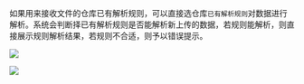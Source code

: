 如果用来接收文件的仓库已有解析规则，可以直接选仓库`已有解析规则`对数据进行解析。系统会判断择已有解析规则是否能解析新上传的数据，若规则能解析，则直接展示规则解析结果，若规则不合适，则予以错误提示。

![](https://pandora-kibana.qiniu.com/logdb/existed_rule.png)

![](https://pandora-kibana.qiniu.com/logdb/existed_rule2.png)